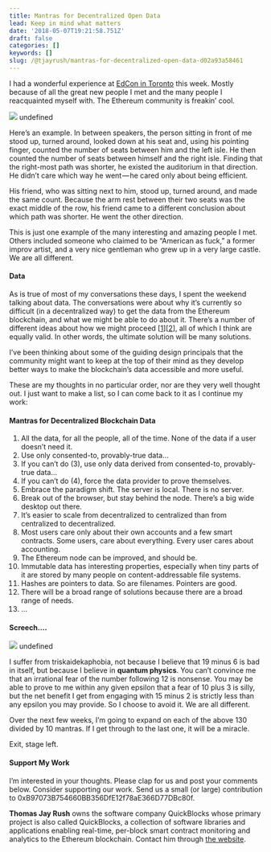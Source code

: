 ```yaml
---
title: Mantras for Decentralized Open Data
lead: Keep in mind what matters
date: '2018-05-07T19:21:58.751Z'
draft: false
categories: []
keywords: []
slug: /@tjayrush/mantras-for-decentralized-open-data-d02a93a58461
---
```


I had a wonderful experience at [EdCon in Toronto](https://edcon.io/) this week. Mostly because of all the great new people I met and the many people I reacquainted myself with. The Ethereum community is freakin’ cool.

![](/blog/medium-posts/img/025-Mantras-for-Decentralized-Open-Data-001.jpg)
undefined

Here’s an example. In between speakers, the person sitting in front of me stood up, turned around, looked down at his seat and, using his pointing finger, counted the number of seats between him and the left isle. He then counted the number of seats between himself and the right isle. Finding that the right-most path was shorter, he existed the auditorium in that direction. He didn’t care which way he went — he cared only about being efficient.

His friend, who was sitting next to him, stood up, turned around, and made the same count. Because the arm rest between their two seats was the exact middle of the row, his friend came to a different conclusion about which path was shorter. He went the other direction.

This is just one example of the many interesting and amazing people I met. Others included someone who claimed to be “American as fuck,” a former improv artist, and a very nice gentleman who grew up in a very large castle. We are all different.

#### Data

As is true of most of my conversations these days, I spent the weekend talking about data. The conversations were about why it’s currently so difficult (in a decentralized way) to get the data from the Ethereum blockchain, and what we might be able to do about it. There’s a number of different ideas about how we might proceed \[[1](https://medium.com/@lrettig/60ac7c404169)\]\[[2](https://www.youtube.com/watch?v=CXtkv-HzEso)\], all of which I think are equally valid. In other words, the ultimate solution will be many solutions.

I’ve been thinking about some of the guiding design principals that the community might want to keep at the top of their mind as they develop better ways to make the blockchain’s data accessible and more useful.

These are my thoughts in no particular order, nor are they very well thought out. I just want to make a list, so I can come back to it as I continue my work:

#### Mantras for Decentralized Blockchain Data

1.  All the data, for all the people, all of the time. None of the data if a user doesn’t need it.
2.  Use only consented-to, provably-true data…
3.  If you can’t do (3), use only data derived from consented-to, provably-true data…
4.  If you can’t do (4), force the data provider to prove themselves.
5.  Embrace the paradigm shift. The server is local. There is no server.
6.  Break out of the browser, but stay behind the node. There’s a big wide desktop out there.
7.  It’s easier to scale from decentralized to centralized than from centralized to decentralized.
8.  Most users care only about their own accounts and a few smart contracts. Some users, care about everything. Every user cares about accounting.
9.  The Ethereum node can be improved, and should be.
10.  Immutable data has interesting properties, especially when tiny parts of it are stored by many people on content-addressable file systems.
11.  Hashes are pointers to data. So are filenames. Pointers are good.
12.  There will be a broad range of solutions because there are a broad range of needs.
13.  …

#### Screech….

![](/blog/medium-posts/img/025-Mantras-for-Decentralized-Open-Data-002.jpg)
undefined

I suffer from triskaidekaphobia, not because I believe that 19 minus 6 is bad in itself, but because I believe in **quantum physics**. You can’t convince me that an irrational fear of the number following 12 is nonsense. You may be able to prove to me within any given epsilon that a fear of 10 plus 3 is silly, but the net benefit I get from engaging with 15 minus 2 is strictly less than any epsilon you may provide. So I choose to avoid it. We are all different.

Over the next few weeks, I’m going to expand on each of the above 130 divided by 10 mantras. If I get through to the last one, it will be a miracle.

Exit, stage left.

#### Support My Work

I’m interested in your thoughts. Please clap for us and post your comments below. Consider supporting our work. Send us a small (or large) contribution to 0xB97073B754660BB356DfE12f78aE366D77DBc80f.

**Thomas Jay Rush** owns the software company QuickBlocks whose primary project is also called QuickBlocks, a collection of software libraries and applications enabling real-time, per-block smart contract monitoring and analytics to the Ethereum blockchain. Contact him through [the website](http://www.quickblocks.io).
